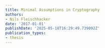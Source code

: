 ```yaml
---
title: Minimal Assumptions in Cryptography
authors:
- Nils Fleischhacker
date: '2017-01-01'
publishDate: '2025-05-18T16:29:49.739092Z'
publication_types:
- thesis
---
```

